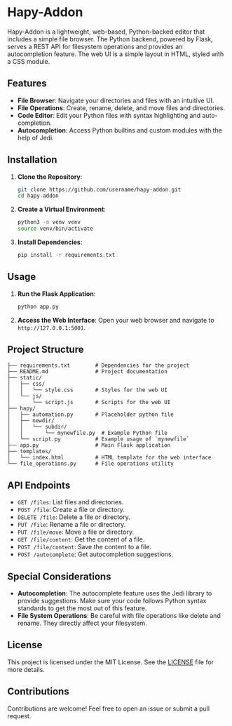 
# Hapy-Addon

Hapy-Addon is a lightweight, web-based, Python-backed editor that includes a simple file browser. The Python backend, powered by Flask, serves a REST API for filesystem operations and provides an autocompletion feature. The web UI is a simple layout in HTML, styled with a CSS module.

## Features

- **File Browser**: Navigate your directories and files with an intuitive UI.
- **File Operations**: Create, rename, delete, and move files and directories.
- **Code Editor**: Edit your Python files with syntax highlighting and auto-completion.
- **Autocompletion**: Access Python builtins and custom modules with the help of Jedi.

## Installation

1. **Clone the Repository**:
   ```sh
   git clone https://github.com/username/hapy-addon.git
   cd hapy-addon
   ```

2. **Create a Virtual Environment**:
   ```sh
   python3 -m venv venv
   source venv/bin/activate
   ```

3. **Install Dependencies**:
   ```sh
   pip install -r requirements.txt
   ```

## Usage

1. **Run the Flask Application**:
   ```sh
   python app.py
   ```

2. **Access the Web Interface**:
   Open your web browser and navigate to `http://127.0.0.1:5001`.

## Project Structure

```
├── requirements.txt        # Dependencies for the project
├── README.md               # Project documentation
├── static/
│   ├── css/
│   │   └── style.css       # Styles for the web UI
│   └── js/
│       └── script.js       # Scripts for the web UI
├── hapy/
│   ├── automation.py       # Placeholder python file
│   ├── newdir/
│   │   └── subdir/
│   │       └── mynewfile.py  # Example Python file
│   └── script.py           # Example usage of `mynewfile`
├── app.py                  # Main Flask application
├── templates/
│   └── index.html          # HTML template for the web interface
└── file_operations.py      # File operations utility
```

## API Endpoints

- `GET /files`: List files and directories.
- `POST /file`: Create a file or directory.
- `DELETE /file`: Delete a file or directory.
- `PUT /file`: Rename a file or directory.
- `PUT /file/move`: Move a file or directory.
- `GET /file/content`: Get the content of a file.
- `POST /file/content`: Save the content to a file.
- `POST /autocomplete`: Get autocompletion suggestions.

## Special Considerations

- **Autocompletion**: The autocomplete feature uses the Jedi library to provide suggestions. Make sure your code follows Python syntax standards to get the most out of this feature.
- **File System Operations**: Be careful with file operations like delete and rename. They directly affect your filesystem.

## License

This project is licensed under the MIT License. See the [LICENSE](LICENSE) file for more details.

## Contributions

Contributions are welcome! Feel free to open an issue or submit a pull request.

